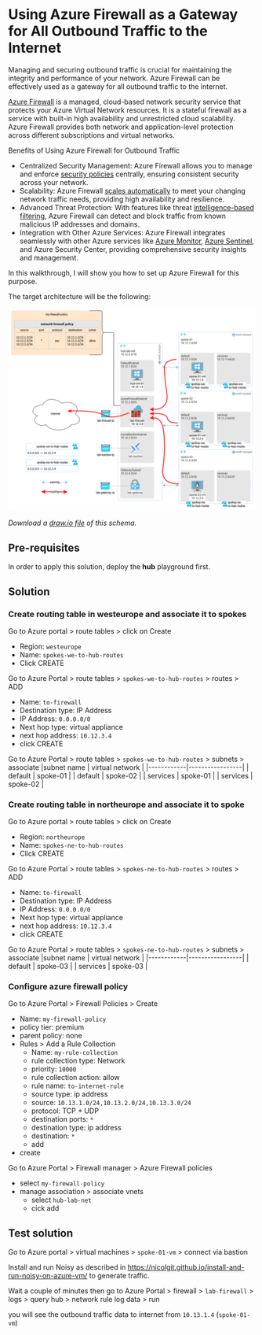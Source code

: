 # Using Azure Firewall as a Gateway for All Outbound Traffic to the Internet

Managing and securing outbound traffic is crucial for maintaining the integrity and performance of your network. Azure Firewall can be effectively used as a gateway for all outbound traffic to the internet. 

[Azure Firewall](https://learn.microsoft.com/en-us/azure/firewall/overview) is a managed, cloud-based network security service that protects your Azure Virtual Network resources. It is a stateful firewall as a service with built-in high availability and unrestricted cloud scalability. Azure Firewall provides both network and application-level protection across different subscriptions and virtual networks.

Benefits of Using Azure Firewall for Outbound Traffic

* Centralized Security Management: Azure Firewall allows you to manage and enforce [security policies](https://learn.microsoft.com/en-us/azure/firewall/policy-rule-sets) centrally, ensuring consistent security across your network.
* Scalability: Azure Firewall [scales automatically](https://learn.microsoft.com/en-us/azure/firewall/firewall-performance) to meet your changing network traffic needs, providing high availability and resilience.
* Advanced Threat Protection: With features like threat [intelligence-based filtering](https://learn.microsoft.com/en-us/azure/firewall/threat-intel), Azure Firewall can detect and block traffic from known malicious IP addresses and domains.
* Integration with Other Azure Services: Azure Firewall integrates seamlessly with other Azure services like [Azure Monitor](https://learn.microsoft.com/en-us/azure/azure-monitor/fundamentals/overview), [Azure Sentinel](https://learn.microsoft.com/en-us/azure/sentinel/overview), and Azure Security Center, providing comprehensive security insights and management.

In this walkthrough, I will show you how to set up Azure Firewall for this purpose.

The target architecture will be the following:

![Azure Firewall as a Gateway for ll outbound Traffic to the Internet](../images/outbound-traffic-internet-firewall.png)

_Download a [draw.io file](../images/outbound-traffic-internet-firewall.drawio) of this schema._

## Pre-requisites

In order to apply this solution, deploy the **hub** playground first.

## Solution

### Create routing table in westeurope and associate it to spokes

Go to Azure portal > route tables > click on Create
* Region: `westeurope`
* Name: `spokes-we-to-hub-routes`
* Click CREATE

Go to Azure Portal > route tables > `spokes-we-to-hub-routes` > routes > ADD
* Name: `to-firewall`
* Destination type: IP Address
* IP Address: `0.0.0.0/0`
* Next hop type: virtual appliance
* next hop address: `10.12.3.4`
* click CREATE

Go to Azure Portal > route tables > `spokes-we-to-hub-routes` > subnets > associate
|subnet name | virtual network |
|------------|-----------------|
| default    | spoke-01 |
| default    | spoke-02 |
| services   | spoke-01 |
| services   | spoke-02 |

### Create routing table in northeurope and associate it to spoke

Go to Azure portal > route tables > click on Create
* Region: `northeurope`
* Name: `spokes-ne-to-hub-routes`
* Click CREATE

Go to Azure Portal > route tables > `spokes-ne-to-hub-routes` > routes > ADD
* Name: `to-firewall`
* Destination type: IP Address
* IP Address: `0.0.0.0/0`
* Next hop type: virtual appliance
* next hop address: `10.12.3.4`
* click CREATE

Go to Azure Portal > route tables > `spokes-ne-to-hub-routes` > subnets > associate
|subnet name | virtual network |
|------------|-----------------|
| default    | spoke-03 |
| services   | spoke-03 |

### Configure azure firewall policy

Go to Azure Portal > Firewall Policies > Create
* Name: `my-firewall-policy`
* policy tier: premium
* parent policy: none
* Rules > Add a Rule Collection
  * Name: `my-rule-collection`
  * rule collection type: Network
  * priority: `10000`
  * rule collection action: allow
  * rule name: `to-internet-rule`
  * source type: ip address
  * source: `10.13.1.0/24,10.13.2.0/24,10.13.3.0/24`
  * protocol: TCP + UDP
  * destination ports: `*`
  * destination type: ip address
  * destination: `*`
  * add
* create

Go to Azure Portal > Firewall manager > Azure Firewall policies
* select `my-firewall-policy`
* manage association > associate vnets
  * select `hub-lab-net`
  * cick add

## Test solution

Go to Azure portal > virtual machines > `spoke-01-vm` > connect via bastion

Install and run Noisy as described in <https://nicolgit.github.io/install-and-run-noisy-on-azure-vm/> to generate traffic.

Wait a couple of minutes then go to Azure Portal > firewall > `lab-firewall` > logs > query hub > network rule log data > run

you will see the outbound traffic data to internet from `10.13.1.4` (`spoke-01-vm`)

